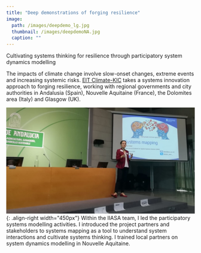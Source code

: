 ```yaml
---
title: "Deep demonstrations of forging resilience"
image: 
  path: /images/deepdemo_lg.jpg
  thumbnail: /images/deepdemoNA.jpg
  caption: ""
---
```

Cultivating systems thinking for resilience through participatory system dynamics modelling

The impacts of climate change involve slow-onset changes, extreme events and increasing systemic risks. [EIT Climate-KIC](https://www.climate-kic.org/programmes/deep-demonstrations/resilient-regions/publications/)
takes a systems innovation approach to forging resilience, working with regional governments and city authorities in Andalusia (Spain), 
Nouvelle Aquitaine (France), the Dolomites area (Italy) and Glasgow (UK). 

![right-aligned-image](/images/andalucia.jpg){: .align-right width="450px"}
Within the IIASA team, I led the participatory systems modelling activities. 
I introduced the project partners and stakeholders to systems mapping as a tool to understand system interactions and cultivate systems thinking. 
I trained local partners on system dynamics modelling in Nouvelle Aquitaine.



